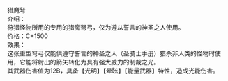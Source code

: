 <title>猎魔弩</title>
<meta name="GENERATOR" content="WinCHM">
<meta http-equiv="Content-Type" content="text/html; charset=gb2312">
<br>猎魔弩
<br>介绍：
<br>     狩猎怪物所用的专用的猎魔弩弓，仅为遵从誓言的神圣之人使用。
<br>价格：C+1500
<br>效果：
<br>      这张重型弩弓仅能供遵守誓言的神圣之人（圣骑士手册）猎杀非人类的怪物时使用，它能将射出的箭矢转化为具有强大威力的制裁之光。
<br>     其武器伤害值为12B，具备【光明】【晕眩】【能量武器】特性，造成光能伤害。
<br>